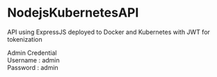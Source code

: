 # NodejsKubernetesAPI

API using ExpressJS deployed to Docker and Kubernetes with JWT for tokenization

Admin Credential </br>
Username : admin </br>
Password : admin
